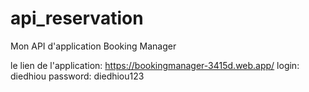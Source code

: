 # api_reservation
Mon API d'application Booking Manager

le lien de l'application:
https://bookingmanager-3415d.web.app/
login: diedhiou   password: diedhiou123
